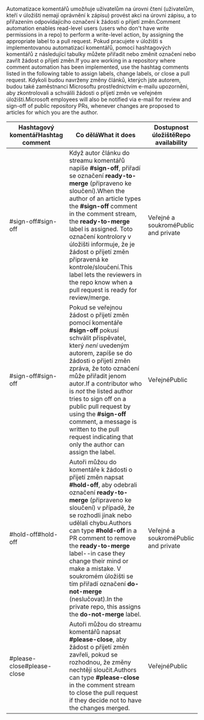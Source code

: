 <span data-ttu-id="b504c-101">Automatizace komentářů umožňuje uživatelům na úrovni čtení (uživatelům, kteří v úložišti nemají oprávnění k zápisu) provést akci na úrovni zápisu, a to přiřazením odpovídajícího označení k žádosti o přijetí změn.</span><span class="sxs-lookup"><span data-stu-id="b504c-101">Comment automation enables read-level users (users who don't have write permissions in a repo) to perform a write-level action, by assigning the appropriate label to a pull request.</span></span> <span data-ttu-id="b504c-102">Pokud pracujete v úložišti s implementovanou automatizací komentářů, pomocí hashtagových komentářů z následující tabulky můžete přiřadit nebo změnit označení nebo zavřít žádost o přijetí změn.</span><span class="sxs-lookup"><span data-stu-id="b504c-102">If you are working in a repository where comment automation has been implemented, use the hashtag comments listed in the following table to assign labels, change labels, or close a pull request.</span></span> <span data-ttu-id="b504c-103">Kdykoli budou navrženy změny článků, kterých jste autorem, budou také zaměstnanci Microsoftu prostřednictvím e-mailu upozorněni, aby zkontrolovali a schválili žádosti o přijetí změn ve veřejném úložišti.</span><span class="sxs-lookup"><span data-stu-id="b504c-103">Microsoft employees will also be notified via e-mail for review and sign-off of public repository PRs, whenever changes are proposed to articles for which you are the author.</span></span>


| <span data-ttu-id="b504c-104">Hashtagový komentář</span><span class="sxs-lookup"><span data-stu-id="b504c-104">Hashtag comment</span></span> | <span data-ttu-id="b504c-105">Co dělá</span><span class="sxs-lookup"><span data-stu-id="b504c-105">What it does</span></span> | <span data-ttu-id="b504c-106">Dostupnost úložiště</span><span class="sxs-lookup"><span data-stu-id="b504c-106">Repo availability</span></span> |
| --- | --- | --- |
| <span data-ttu-id="b504c-107">#sign-off</span><span class="sxs-lookup"><span data-stu-id="b504c-107">#sign-off</span></span> |<span data-ttu-id="b504c-108">Když autor článku do streamu komentářů napíše **#sign-off**, přiřadí se označení **ready-to-merge** (připraveno ke sloučení).</span><span class="sxs-lookup"><span data-stu-id="b504c-108">When the author of an article types the **#sign-off** comment in the comment stream, the **ready-to-merge** label is assigned.</span></span> <span data-ttu-id="b504c-109">Toto označení kontrolory v úložišti informuje, že je žádost o přijetí změn připravená ke kontrole/sloučení.</span><span class="sxs-lookup"><span data-stu-id="b504c-109">This label lets the reviewers in the repo know when a pull request is ready for review/merge.</span></span> |<span data-ttu-id="b504c-110">Veřejné a soukromé</span><span class="sxs-lookup"><span data-stu-id="b504c-110">Public and private</span></span> |
| <span data-ttu-id="b504c-111">#sign-off</span><span class="sxs-lookup"><span data-stu-id="b504c-111">#sign-off</span></span> |<span data-ttu-id="b504c-112">Pokud se veřejnou žádost o přijetí změn pomocí komentáře **#sign-off** pokusí schválit přispěvatel, který *není* uvedeným autorem, zapíše se do žádosti o přijetí změn zpráva, že toto označení může přiřadit jenom autor.</span><span class="sxs-lookup"><span data-stu-id="b504c-112">If a contributor who is *not* the listed author tries to sign off on a public pull request by using the **#sign-off** comment, a message is written to the pull request indicating that only the author can assign the label.</span></span> |<span data-ttu-id="b504c-113">Veřejné</span><span class="sxs-lookup"><span data-stu-id="b504c-113">Public</span></span> |
| <span data-ttu-id="b504c-114">#hold-off</span><span class="sxs-lookup"><span data-stu-id="b504c-114">#hold-off</span></span> |<span data-ttu-id="b504c-115">Autoři můžou do komentáře k žádosti o přijetí změn napsat **#hold-off**, aby odebrali označení **ready-to-merge** (připraveno ke sloučení) v případě, že se rozhodli jinak nebo udělali chybu.</span><span class="sxs-lookup"><span data-stu-id="b504c-115">Authors can type **#hold-off** in a PR comment to remove the **ready-to-merge** label--in case they change their mind or make a mistake.</span></span> <span data-ttu-id="b504c-116">V soukromém úložišti se tím přiřadí označení **do-not-merge** (neslučovat).</span><span class="sxs-lookup"><span data-stu-id="b504c-116">In the private repo, this assigns the **do-not-merge** label.</span></span> |<span data-ttu-id="b504c-117">Veřejné a soukromé</span><span class="sxs-lookup"><span data-stu-id="b504c-117">Public and private</span></span> |
| <span data-ttu-id="b504c-118">#please-close</span><span class="sxs-lookup"><span data-stu-id="b504c-118">#please-close</span></span> |<span data-ttu-id="b504c-119">Autoři můžou do streamu komentářů napsat **#please-close**, aby žádost o přijetí změn zavřeli, pokud se rozhodnou, že změny nechtějí sloučit.</span><span class="sxs-lookup"><span data-stu-id="b504c-119">Authors can type **#please-close** in the comment stream to close the pull request if they decide not to have the changes merged.</span></span> |<span data-ttu-id="b504c-120">Veřejné</span><span class="sxs-lookup"><span data-stu-id="b504c-120">Public</span></span> |
